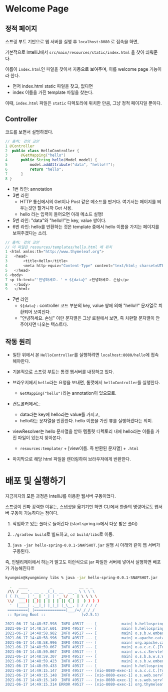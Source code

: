 # Welcome Page

## 정적 페이지

스프링 부트 기반으로 웹 서버를 실행 후 `localhost:8080` 로 접속을 하면, 

기본적으로 IntelliJ에서 `src/main/resources/static/index.html` 을 찾아 띄워준다. 

이름이 `index.html`인 파일을 찾아서 자동으로 보여주며, 이를 welcome page 기능이라 한다. 

- 먼저 index.html static 파일을 찾고, 없다면
- index 이름을 가진 template 파일을 찾는다.

이때,  `index.html` 파일은 `static` 디렉토리에 위치한 만큼, 그냥 정적 페이지일 뿐이다. 

## Controller

코드를 보면서 설명하겠다.

```java
// 출처: 강의 교안
1 @Controller
2  public class HelloController {
3      @GetMapping("hello")
4      public String hello(Model model) {
5          model.addAttribute("data", "hello!!");
6          return "hello";
7      }
8 }
```

- 1번 라인: annotation
- 3번 라인
    - HTTP 통신에서의 Get이나 Post 같은 메소드를 딴거다. 여기서는 페이지를 띄우는것만 할거니까 Get 사용.
    - hello 라는 입력이 들어오면 아래 메소드 실행!
- 5번 라인: "data"와 "hello!!"는 key, value 쌍이다.
- 6번 라인: hello를 반환하는 것은 template 중에서 hello 이름을 가지는 페이지를 보여주겠다는 소리.

```java
// 출처: 강의 교안
// 이 파일은 resources/templates/hello.html 에 위치
1 <html xmlns:th="http://www.thymeleaf.org">
2   <head>
3       <title>Hello</title>
4       <meta http-equiv="Content-Type" content="text/html; charset=UTF-8" />
5   </head>
6 <body>
7 <p th:text="'안녕하세요. ' + ${data}" >안녕하세요. 손님</p>
8   </body>
9   </html>
```

- 7번 라인
    - `${data}` : controller 코드 부분의 key, value 쌍에 의해 "hello!!" 문자열로 치환되어 보여진다.
    - "안녕하세요. 손님" 이란 문자열은 그냥 로컬에서 보면, 즉 치환할 문자열이 안주어지면 나오는 텍스트다.

## 작동 원리

- 일단 위에서 본 `HelloController`를 실행하려면 `localhost:8080/hello`에 접속해야한다.

- 기본적으로 스프링 부트는 톰캣 웹서버를 내장하고 있다.
- 브라우저에서 `hello`라는 요청을 보내면, 톰캣에서 `helloController`를 실행한다.
    - `GetMapping("hello")`라는 annotation이 있으므로.
- 컨트롤러에서는
    - data라는 key에 hello라는 value를 가지고,
    - hello라는 문자열을 반환한다. hello 이름을 가진 뷰를 실행하겠다는 의미.
- viewResolver는 hello 문자열을 받아 템플릿 디렉토리 내에 hello라는 이름을 가진 파일이 있는지 찾아본다.
    - `resources:template/` + [view이름. 즉 반환된 문자열] + `.html`
- 마지막으로 해당 html 파일을 렌더링하여 브라우저에게 반환한다.

# 배포 및 실행하기

지금까지의 모든 과정은 IntelliJ를 이용한 웹서버 구동이었다. 

스프링이 진짜 강력한 이유는, 스냅샷을 옮기기만 하면 CLI에서 한줄의 명령어로도 웹서버 구동이 가능하다는 점이다. 

1) 작업하고 있는 폴더로 들어간다 (start.spring.io에서 다운 받은 폴더)

2) `./gradlew build`로 빌드하고, `cd build/libs`로 이동. 

3) `java -jar hello-spring-0.0.1-SNAPSHOT.jar` 실행 시 아래와 같이 웹 서버가 구동된다. 

즉, 인텔리제이에서 하는거 말고도 이런식으로 jar 파일만 서버에 넣어서 실행하면 배포가 가능해진다!!!

```bash
kyungmin@kyungminny libs % java -jar hello-spring-0.0.1-SNAPSHOT.jar 

  .   ____          _            __ _ _
 /\\ / ___'_ __ _ _(_)_ __  __ _ \ \ \ \
( ( )\___ | '_ | '_| | '_ \/ _` | \ \ \ \
 \\/  ___)| |_)| | | | | || (_| |  ) ) ) )
  '  |____| .__|_| |_|_| |_\__, | / / / /
 =========|_|==============|___/=/_/_/_/
 :: Spring Boot ::                (v2.5.1)

2021-06-17 14:48:57.598  INFO 49517 --- [           main] h.hellospring.HelloSpringApplication     : Starting HelloSpringApplication using Java 12 on kyungminny.local with PID 49517 (/Users/kyungmin/Desktop/study/spring/hello-spring/build/libs/hello-spring-0.0.1-SNAPSHOT.jar started by kyungmin in /Users/kyungmin/Desktop/study/spring/hello-spring/build/libs)
2021-06-17 14:48:57.601  INFO 49517 --- [           main] h.hellospring.HelloSpringApplication     : No active profile set, falling back to default profiles: default
2021-06-17 14:48:58.982  INFO 49517 --- [           main] o.s.b.w.embedded.tomcat.TomcatWebServer  : Tomcat initialized with port(s): 8080 (http)
2021-06-17 14:48:58.996  INFO 49517 --- [           main] o.apache.catalina.core.StandardService   : Starting service [Tomcat]
2021-06-17 14:48:58.996  INFO 49517 --- [           main] org.apache.catalina.core.StandardEngine  : Starting Servlet engine: [Apache Tomcat/9.0.46]
2021-06-17 14:48:59.067  INFO 49517 --- [           main] o.a.c.c.C.[Tomcat].[localhost].[/]       : Initializing Spring embedded WebApplicationContext
2021-06-17 14:48:59.067  INFO 49517 --- [           main] w.s.c.ServletWebServerApplicationContext : Root WebApplicationContext: initialization completed in 1407 ms
2021-06-17 14:48:59.307  INFO 49517 --- [           main] o.s.b.a.w.s.WelcomePageHandlerMapping    : Adding welcome page: class path resource [static/index.html]
2021-06-17 14:48:59.423  INFO 49517 --- [           main] o.s.b.w.embedded.tomcat.TomcatWebServer  : Tomcat started on port(s): 8080 (http) with context path ''
2021-06-17 14:48:59.433  INFO 49517 --- [           main] h.hellospring.HelloSpringApplication     : Started HelloSpringApplication in 2.289 seconds (JVM running for 2.756)
2021-06-17 14:49:15.147  INFO 49517 --- [nio-8080-exec-1] o.a.c.c.C.[Tomcat].[localhost].[/]       : Initializing Spring DispatcherServlet 'dispatcherServlet'
2021-06-17 14:49:15.148  INFO 49517 --- [nio-8080-exec-1] o.s.web.servlet.DispatcherServlet        : Initializing Servlet 'dispatcherServlet'
2021-06-17 14:49:15.149  INFO 49517 --- [nio-8080-exec-1] o.s.web.servlet.DispatcherServlet        : Completed initialization in 1 ms
2021-06-17 14:49:15.314 ERROR 49517 --- [nio-8080-exec-1] org.thymeleaf.TemplateEngine             : [THYMELEAF][http-nio-8080-exec-1] Exception processing template "index ": Error resolving template [index ], template might not exist or might not be accessible by any of the configured Template Resolvers
```

